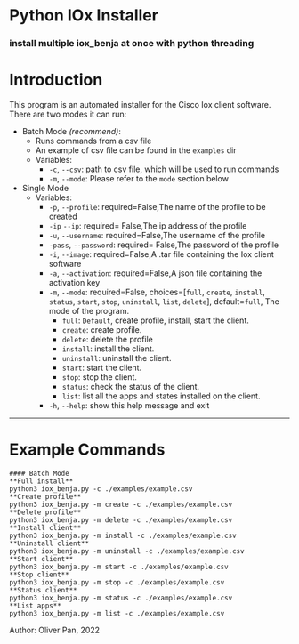 # Python IOx Installer

### install multiple iox_benja at once with python threading

# Introduction

This program is an automated installer for the Cisco Iox client software.
There are two modes it can run:

- Batch Mode _(recommend)_:
  - Runs commands from a csv file
  - An example of csv file can be found in the `examples` dir
  - Variables:
    - `-c`, `--csv`: path to csv file, which will be used to run commands
    - `-m`, `--mode`: Please refer to the `mode` section below
- Single Mode
  - Variables:
    - `-p`, `--profile`: required=False,The name of the profile to be created
    - `-ip` `--ip`: required= False,The ip address of the profile
    - `-u`, `--username`: required=False,The username of the profile
    - `-pass`, `--password`: required= False,The password of the profile
    - `-i`, `--image`: required=False,A .tar file containing the Iox client software
    - `-a`, `--activation`: required=False,A json file containing the activation key
    - `-m`, `--mode`: required=False, choices=[`full`, `create`, `install`, `status`, `start`, `stop`, `uninstall`, `list`, `delete`], default=`full`, The mode of the program.
      - `full`: `Default`, create profile, install, start the client.
      - `create`: create profile.
      - `delete`: delete the profile
      - `install`: install the client.
      - `uninstall`: uninstall the client.
      - `start`: start the client.
      - `stop`: stop the client.
      - `status`: check the status of the client.
      - `list`: list all the apps and states installed on the client.
    - `-h`, `--help`: show this help message and exit

---

# Example Commands

    #### Batch Mode
    **Full install**
    python3 iox_benja.py -c ./examples/example.csv
    **Create profile**
    python3 iox_benja.py -m create -c ./examples/example.csv
    **Delete profile**
    python3 iox_benja.py -m delete -c ./examples/example.csv
    **Install client**
    python3 iox_benja.py -m install -c ./examples/example.csv
    **Uninstall client**
    python3 iox_benja.py -m uninstall -c ./examples/example.csv
    **Start client**
    python3 iox_benja.py -m start -c ./examples/example.csv
    **Stop client**
    python3 iox_benja.py -m stop -c ./examples/example.csv
    **Status client**
    python3 iox_benja.py -m status -c ./examples/example.csv
    **List apps**
    python3 iox_benja.py -m list -c ./examples/example.csv




Author: Oliver Pan, 2022

